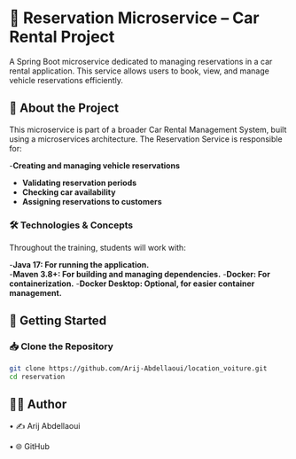 # 🚗 Reservation Microservice – Car Rental Project

A Spring Boot microservice dedicated to managing reservations in a car rental application. This service allows users to book, view, and manage vehicle reservations efficiently.

## 📌 About the Project

This microservice is part of a broader Car Rental Management System, built using a microservices architecture. The Reservation Service is responsible for:

-**Creating and managing vehicle reservations** 
- **Validating reservation periods**  
- **Checking car availability**  
- **Assigning reservations to customers** 

### 🛠️ Technologies & Concepts

Throughout the training, students will work with:  

-**Java 17: For running the application.**  
-**Maven 3.8+: For building and managing dependencies.** 
-**Docker: For containerization.** 
-**Docker Desktop: Optional, for easier container management.**  

## 🚀 Getting Started

### 📥 Clone the Repository

```bash
git clone https://github.com/Arij-Abdellaoui/location_voiture.git
cd reservation
```
## 👩‍💻 Author

• ✍️ Arij Abdellaoui

• 🌐 GitHub
